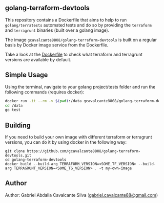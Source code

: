 golang-terraform-devtools
-------------------------

This repository contains a Dockerfile that aims to help to run `golang/terratests` automated tests and do so by providing the `terraform` and `terragrunt` binaries (built over a golang image).

The image `gcavalcante8808/golang-terraform-devtools` is built on a regular basis by Docker image service from the Dockerfile.

Take a look at the [Dockerfile](Dockerfile) to check what terraform and terragrunt versions are available by default.

Simple Usage
------------

Using the terminal, navigate to your golang project/tests folder and run the following commands (requires docker):

```bash
docker run -it --rm -v $(pwd):/data gcavalcante8808/golang-terraform-devtools bash
cd /data
go test
```

Building
--------

If you need to build your own image with different terraform or terragrunt versions, you can do it by using docker in the following way:

```
git clone https://github.com/gcavalcante8808/golang-terraform-devtools.git
cd golang-terraform-devtools
docker build --build-arg TERRAFORM_VERSION=<SOME_TF_VERSION> --build-arg TERRAGRUNT_VERSION=<SOME_TG_VERSION> . -t my-own-image
```

Author
------

Author: Gabriel Abdalla Cavalcante Silva (gabriel.cavalcante88@gmail.com)

